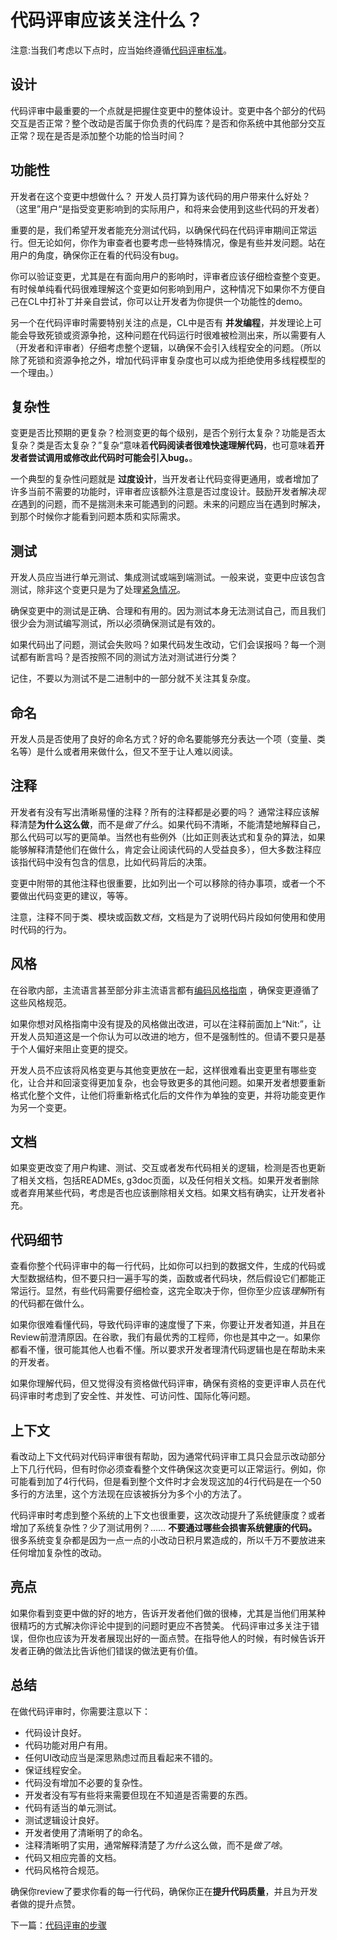 # 代码评审应该关注什么？ 

注意:当我们考虑以下点时，应当始终遵循[代码评审标准](standard.md)。  

## 设计

代码评审中最重要的一个点就是把握住变更中的整体设计。变更中各个部分的代码交互是否正常？整个改动是否属于你负责的代码库？是否和你系统中其他部分交互正常？现在是否是添加整个功能的恰当时间？ 

## 功能性 

开发者在这个变更中想做什么？ 开发人员打算为该代码的用户带来什么好处？（这里”用户“是指受变更影响到的实际用户，和将来会使用到这些代码的开发者）  

重要的是，我们希望开发者能充分测试代码，以确保代码在代码评审期间正常运行。但无论如何，你作为审查者也要考虑一些特殊情况，像是有些并发问题。站在用户的角度，确保你正在看的代码没有bug。  

你可以验证变更，尤其是在有面向用户的影响时，评审者应该仔细检查整个变更。有时候单纯看代码很难理解这个变更如何影响到用户，这种情况下如果你不方便自己在CL中打补丁并亲自尝试，你可以让开发者为你提供一个功能性的demo。  

另一个在代码评审时需要特别关注的点是，CL中是否有 **并发编程**，并发理论上可能会导致死锁或资源争抢，这种问题在代码运行时很难被检测出来，所以需要有人（开发者和评审者）仔细考虑整个逻辑，以确保不会引入线程安全的问题。（所以除了死锁和资源争抢之外，增加代码评审复杂度也可以成为拒绝使用多线程模型的一个理由。）

## 复杂性 

变更是否比预期的更复杂？检测变更的每个级别，是否个别行太复杂？功能是否太复杂？类是否太复杂？”复杂“意味着**代码阅读者很难快速理解代码**，也可意味着**开发者尝试调用或修改此代码时可能会引入bug。**。   

一个典型的复杂性问题就是 **过度设计**，当开发者让代码变得更通用，或者增加了许多当前不需要的功能时，评审者应该额外注意是否过度设计。鼓励开发者解决*现在*遇到的问题，而不是揣测未来可能遇到的问题。未来的问题应当在遇到时解决，到那个时候你才能看到问题本质和实际需求。  

## 测试 

开发人员应当进行单元测试、集成测试或端到端测试。一般来说，变更中应该包含测试，除非这个变更只是为了处理[紧急情况](../emergencies.md)。  

确保变更中的测试是正确、合理和有用的。因为测试本身无法测试自己，而且我们很少会为测试编写测试，所以必须确保测试是有效的。 

如果代码出了问题，测试会失败吗？如果代码发生改动，它们会误报吗？每一个测试都有断言吗？是否按照不同的测试方法对测试进行分类？ 

记住，不要以为测试不是二进制中的一部分就不关注其复杂度。  
## 命名  
开发人员是否使用了良好的命名方式？好的命名要能够充分表达一个项（变量、类名等）是什么或者用来做什么，但又不至于让人难以阅读。

## 注释  

开发者有没有写出清晰易懂的注释？所有的注释都是必要的吗？ 通常注释应该解释清楚**为什么这么做**，而不是*做了什么*。如果代码不清晰，不能清楚地解释自己，那么代码可以写的更简单。当然也有些例外（比如正则表达式和复杂的算法，如果能够解释清楚他们在做什么，肯定会让阅读代码的人受益良多），但大多数注释应该指代码中没有包含的信息，比如代码背后的决策。  
 
变更中附带的其他注释也很重要，比如列出一个可以移除的待办事项，或者一个不要做出代码变更的建议，等等。  

注意，注释不同于类、模块或函数*文档*，文档是为了说明代码片段如何使用和使用时代码的行为。   

## 风格  
在谷歌内部，主流语言甚至部分非主流语言都有[编码风格指南](http://google.github.io/styleguide/) ，确保变更遵循了这些风格规范。    

如果你想对风格指南中没有提及的风格做出改进，可以在注释前面加上“Nit:”，让开发人员知道这是一个你认为可以改进的地方，但不是强制性的。但请不要只是基于个人偏好来阻止变更的提交。  

开发人员不应该将风格变更与其他变更放在一起，这样很难看出变更里有哪些变化，让合并和回滚变得更加复杂，也会导致更多的其他问题。如果开发者想要重新格式化整个文件，让他们将重新格式化后的文件作为单独的变更，并将功能变更作为另一个变更。  

## 文档  

如果变更改变了用户构建、测试、交互或者发布代码相关的逻辑，检测是否也更新了相关文档，包括READMEs, g3doc页面，以及任何相关文档。如果开发者删除或者弃用某些代码，考虑是否也应该删除相关文档。如果文档有确实，让开发者补充。  

## 代码细节   

查看你整个代码评审中的每一行代码，比如你可以扫到的数据文件，生成的代码或大型数据结构，但不要只扫一遍手写的类，函数或者代码块，然后假设它们都能正常运行。显然，有些代码需要仔细检查，这完全取决于你，但你至少应该*理解*所有的代码都在做什么。 

如果你很难看懂代码，导致代码评审的速度慢了下来，你要让开发者知道，并且在Review前澄清原因。在谷歌，我们有最优秀的工程师，你也是其中之一。如果你都看不懂，很可能其他人也看不懂。所以要求开发者理清代码逻辑也是在帮助未来的开发者。   

如果你理解代码，但又觉得没有资格做代码评审，确保有资格的变更评审人员在代码评审时考虑到了安全性、并发性、可访问性、国际化等问题。  

## 上下文 

看改动上下文代码对代码评审很有帮助，因为通常代码评审工具只会显示改动部分上下几行代码，但有时你必须查看整个文件确保这次变更可以正常运行。例如，你可能看到加了4行代码，但是看到整个文件时才会发现这加的4行代码是在一个50多行的方法里，这个方法现在应该被拆分为多个小的方法了。  

代码评审时考虑到整个系统的上下文也很重要，这次改动提升了系统健康度？或者增加了系统复杂性？少了测试用例？…… **不要通过哪些会损害系统健康的代码。** 很多系统变复杂都是因为一点一点的小改动日积月累造成的，所以千万不要放进来任何增加复杂性的改动。  

## 亮点 
如果你看到变更中做的好的地方，告诉开发者他们做的很棒，尤其是当他们用某种很精巧的方式解决你评论中提到的问题时更应不吝赞美。 代码评审过多关注于错误，但你也应该为开发者展现出好的一面点赞。在指导他人的时候，有时候告诉开发者正确的做法比告诉他们错误的做法更有价值。 

## 总结

在做代码评审时，你需要注意以下：

-   代码设计良好。 
-   代码功能对用户有用。  
-   任何UI改动应当是深思熟虑过而且看起来不错的。   
-   保证线程安全。   
-   代码没有增加不必要的复杂性。 
-   开发者没有写有些将来需要但现在不知道是否需要的东西。  
-   代码有适当的单元测试。  
-   测试逻辑设计良好。 
-   开发者使用了清晰明了的命名。   
-   注释清晰明了实用，通常解释清楚了*为什么*这么做，而不是*做了啥*。  
-   代码又相应完善的文档。  
-   代码风格符合规范。  

确保你review了要求你看的每一行代码，确保你正在**提升代码质量**，并且为开发者做的提升点赞。   
 
下一篇：[代码评审的步骤](navigate.md)   
